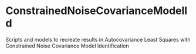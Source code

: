 # ConstrainedNoiseCovarianceModelId
Scripts and models to recreate results in Autocovariance Least Squares with Constrained Noise Covariance Model Identification
